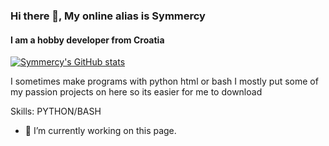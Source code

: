### Hi there 👋, My online alias is Symmercy
#### I am a hobby developer from Croatia

[![Symmercy's GitHub stats](https://github-readme-stats.vercel.app/api?username=symmercy)](https://github.com/anuraghazra/github-readme-stats)

I sometimes make programs with python html or bash
I mostly put some of my passion projects on here so its easier for me to download

Skills: PYTHON/BASH

- 🔭 I’m currently working on this page.





